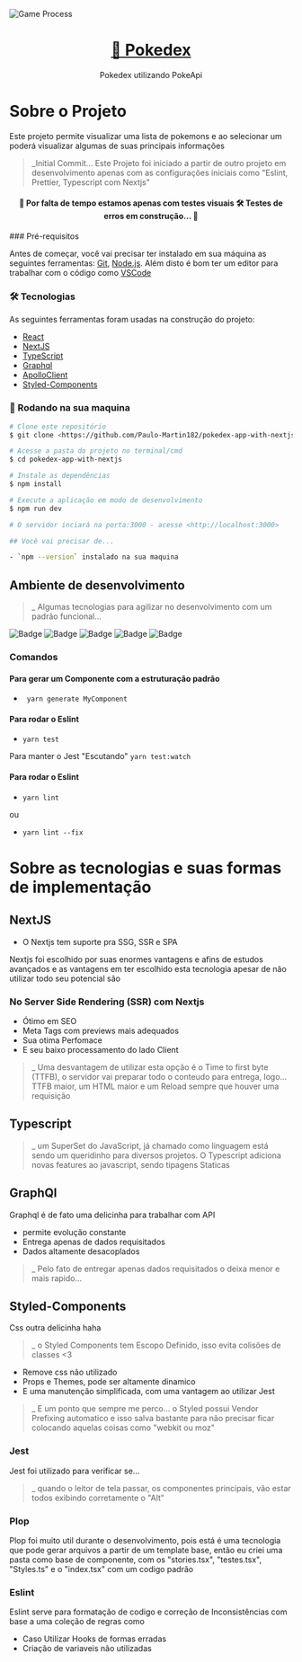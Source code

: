 
![Game Process](https://github.com/Paulo-Martin182/pokedex-app-with-nextjs/blob/main/public/React%20Avan%C3%A7ado%20-%20Boilerplate%20-%20Google%20Chrome%202021-02-01%2015-12-01.gif)

<h1 align="center">
    <a href="https://softwrap-test.vercel.app/softwrap">🔗 Pokedex</a>
</h1>
<p align="center">Pokedex utilizando PokeApi </p>

#  Sobre o Projeto

Este projeto permite visualizar uma lista de pokemons e ao selecionar um poderá visualizar algumas de suas
principais informações

>_Initial Commit... Este Projeto foi iniciado a partir de outro projeto em desenvolvimento apenas com as configurações iniciais como "Eslint, Prettier, Typescript com Nextjs"


<h4 align="center"> 
	🚧  Por falta de tempo estamos apenas com testes visuais 🛠️ Testes de erros em construção...  🚧
</h4>
### Pré-requisitos

Antes de começar, você vai precisar ter instalado em sua máquina as seguintes ferramentas:
[Git](https://git-scm.com), [Node.js](https://nodejs.org/en/). 
Além disto é bom ter um editor para trabalhar com o código como [VSCode](https://code.visualstudio.com/)


### 🛠 Tecnologias

As seguintes ferramentas foram usadas na construção do projeto:

- [React](https://pt-br.reactjs.org/)
- [NextJS](https://nextjs.org/)
- [TypeScript](https://www.typescriptlang.org/)
- [Graphql](https://www.typescriptlang.org/)
- [ApolloClient](https://www.typescriptlang.org/)
- [Styled-Components](https://www.typescriptlang.org/)

### 🎲 Rodando na sua maquina

```bash
# Clone este repositório
$ git clone <https://github.com/Paulo-Martin182/pokedex-app-with-nextjs>

# Acesse a pasta do projeto no terminal/cmd
$ cd pokedex-app-with-nextjs

# Instale as dependências
$ npm install

# Execute a aplicação em modo de desenvolvimento
$ npm run dev

# O servidor inciará na porta:3000 - acesse <http://localhost:3000>

## Você vai precisar de...

- `npm --version` instalado na sua maquina 
```


## Ambiente de desenvolvimento

>_ Algumas tecnologias para agilizar no desenvolvimento  com um padrão funcional...

![Badge](https://img.shields.io/badge/Plop-^2.7.4-%237159c1?style=for-the-badge&logo=🖨️)
![Badge](https://img.shields.io/badge/Eslint-^7.14.0-%237159c1?style=for-the-badge&logo=⌨️)
![Badge](https://img.shields.io/badge/EditorConfig-0.15.3-%237159c1?style=for-the-badge&logo=ghost)
![Badge](https://img.shields.io/badge/Prettier-2.2.1-%237159c1?style=for-the-badge&logo=🧸)
![Badge](https://img.shields.io/badge/Jest-^26.6.3-%237159c1?style=for-the-badge&logo=🖤)

### Comandos

#### Para gerar um Componente com a estruturação padrão 
- ` yarn generate MyComponent`

#### Para rodar o Eslint

- `yarn test` 

Para manter o Jest "Escutando" `yarn test:watch`

#### Para rodar o Eslint

- `yarn lint`

ou

- `yarn lint --fix`

# Sobre as tecnologias e suas formas de implementação

## NextJS 

- O Nextjs tem suporte pra SSG, SSR e SPA

Nextjs foi escolhido por suas enormes vantagens e afins de estudos avançados
e as vantagens em ter escolhido esta tecnologia apesar de não utilizar todo seu potencial são

### No Server Side Rendering (SSR) com Nextjs

- Ótimo em SEO
- Meta Tags com previews mais adequados
- Sua otima Perfomace 
- E seu baixo processamento do lado Client

>_ Uma desvantagem de utilizar esta opção é o Time to first byte (TTFB), o servidor vai preparar todo o conteudo para entrega, logo... TTFB maior, um HTML maior e um Reload sempre que houver uma requisição

## Typescript

>_ um SuperSet do JavaScript, já chamado como linguagem está sendo um queridinho para diversos projetos. O Typescript adiciona novas features ao javascript, sendo tipagens Staticas


## GraphQl

Graphql é de fato uma delicinha para trabalhar com API

- permite evolução constante
- Entrega apenas de dados requisitados
- Dados altamente desacoplados

>_ Pelo fato de entregar apenas dados requisitados o deixa menor e mais rapido... 


## Styled-Components

Css outra delicinha haha 
>_ o Styled Components tem Escopo Definido, isso evita colisões de classes <3
- Remove css não utilizado
- Props e Themes, pode ser altamente dinamico
- E uma manutenção simplificada, com uma vantagem ao utilizar Jest

>_ E um ponto que sempre me perco... o Styled possui Vendor Prefixing automatico e isso salva bastante para não precisar ficar colocando aquelas coisas como "webkit ou moz"

### Jest

Jest foi utilizado para verificar se...
>_ quando o leitor de tela passar, os componentes principais, vão estar todos exibindo corretamente o "Alt"

### Plop

Plop foi muito util durante o desenvolvimento, pois está é uma tecnologia que pode gerar arquivos a partir
de um template base, então eu criei uma pasta como base de componente, com os "stories.tsx", "testes.tsx", 
"Styles.ts" e o "index.tsx" com um codigo padrão

### Eslint 

Eslint serve para formatação de codigo e correção de Inconsistências com base a uma coleção de regras
como
- Caso Utilizar Hooks de formas erradas
- Criação de variaveis não utilizadas





